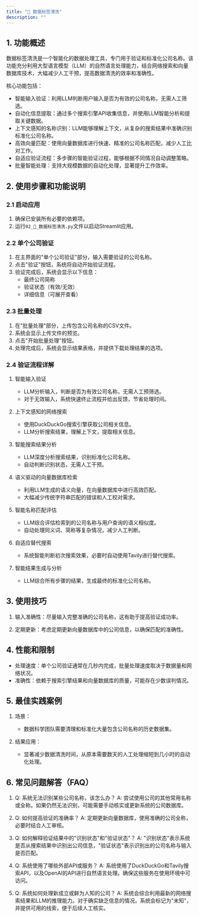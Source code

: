 ```yaml
---
title: "🏢 数据标签清洗"
description: ""
---
```


## 1. 功能概述

数据标签清洗是一个智能化的数据处理工具，专门用于验证和标准化公司名称。该功能充分利用大型语言模型（LLM）的自然语言处理能力，结合网络搜索和向量数据库技术，大幅减少人工干预，提高数据清洗的效率和准确性。

核心功能包括：

* 智能输入验证：利用LLM判断用户输入是否为有效的公司名称，无需人工筛选。
* 自动化信息提取：通过多个搜索引擎API收集信息，并使用LLM智能分析和提取关键数据。
* 上下文感知的名称识别：LLM能够理解上下文，从复杂的搜索结果中准确识别标准化公司名称。
* 高效向量匹配：使用向量数据库进行快速、精准的公司名称匹配，减少人工比对工作。
* 自适应验证流程：多步骤的智能验证过程，能够根据不同情况自动调整策略。
* 批量智能处理：支持大规模数据的自动化处理，显著提升工作效率。

## 2. 使用步骤和功能说明

### 2.1 启动应用

1. 确保已安装所有必要的依赖项。
2. 运行`02_🏢_数据标签清洗.py`文件以启动Streamlit应用。

### 2.2 单个公司验证

1. 在主界面的"单个公司验证"部分，输入需要验证的公司名称。
2. 点击"验证"按钮，系统将自动开始验证流程。
3. 验证完成后，系统会显示以下信息：
    - 最终公司简称
    - 验证状态（有效/无效）
    - 详细信息（可展开查看）

### 2.3 批量处理

1. 在"批量处理"部分，上传包含公司名称的CSV文件。
2. 系统会显示上传文件的预览。
3. 点击"开始批量处理"按钮。
4. 处理完成后，系统会显示结果表格，并提供下载处理结果的选项。

### 2.4 验证流程详解

1. 智能输入验证
    - LLM分析输入，判断是否为有效公司名称，无需人工预筛选。
    - 对于无效输入，系统快速终止流程并给出反馈，节省处理时间。

2. 上下文感知的网络搜索
    - 使用DuckDuckGo搜索引擎获取公司相关信息。
    - LLM分析搜索结果，理解上下文，提取相关信息。

3. 智能搜索结果分析
    - LLM深度分析搜索结果，识别标准化公司名称。
    - 自动判断识别状态，无需人工干预。

4. 语义驱动的向量数据库检索
    - 利用LLM生成的语义向量，在向量数据库中进行高效匹配。
    - 大幅减少传统字符串匹配的错误和人工校对需求。

5. 智能名称匹配评估
    - LLM综合评估检索到的公司名称与用户查询的语义相似度。
    - 自动处理同义词、简称等复杂情况，减少人工判断。

6. 自适应替代搜索
    - 系统智能判断初次搜索效果，必要时自动使用Tavily进行替代搜索。

7. 智能结果生成与分析
    - LLM综合所有步骤的结果，生成最终的标准化公司名称。

## 3. 使用技巧

1. 输入准确性：尽量输入完整准确的公司名称，这有助于提高验证成功率。

2. 定期更新：考虑定期更新向量数据库中的公司信息，以确保匹配的准确性。

## 4. 性能和限制

- 处理速度：单个公司验证通常在几秒内完成，批量处理速度取决于数据量和网络状况。
- 准确性：依赖于搜索引擎结果和向量数据库的质量，可能存在少数误判情况。

## 5. 最佳实践案例

1. 场景：
    - 数据科学团队需要清理和标准化大量包含公司名称的历史数据集。

2. 结果应用：
    - 显著减少数据清洗时间，从原本需要数天的人工处理缩短到几小时的自动化处理。

## 6. 常见问题解答（FAQ）

1. Q: 系统无法识别某些公司名称，该怎么办？
   A: 尝试使用公司的其他常用名称或全称。如果仍然无法识别，可能需要手动核实或更新系统的公司数据库。

2. Q: 如何提高验证的准确率？
   A: 定期更新向量数据库，使用准确的公司全称，必要时结合人工审核。

3. Q: 如何解释验证结果中的"识别状态"和"验证状态"？
   A: "识别状态"表示系统是否从搜索结果中识别出公司信息，"验证状态"表示识别出的公司名称与输入是否匹配。

4. Q: 系统使用了哪些外部API或服务？
   A: 系统使用了DuckDuckGo和Tavily搜索API，以及OpenAI的API进行自然语言处理。确保这些服务在使用环境中可访问。

5. Q: 系统如何处理新成立或鲜为人知的公司？
   A: 系统会综合利用最新的网络搜索结果和LLM的推理能力。对于确实缺乏信息的情况，系统会标记为"未知"，并提供可用的线索，便于后续人工核实。